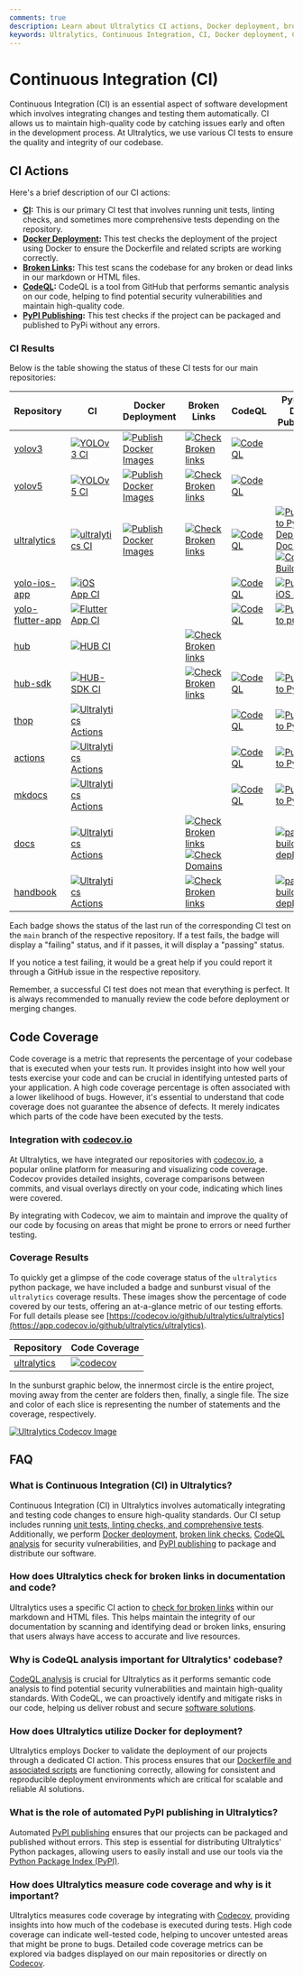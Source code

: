 ```yaml
---
comments: true
description: Learn about Ultralytics CI actions, Docker deployment, broken link checks, CodeQL analysis, and PyPI publishing to ensure high-quality code.
keywords: Ultralytics, Continuous Integration, CI, Docker deployment, CodeQL, PyPI publishing, code quality, automated testing
---
```


# Continuous Integration (CI)

Continuous Integration (CI) is an essential aspect of software development which involves integrating changes and testing them automatically. CI allows us to maintain high-quality code by catching issues early and often in the development process. At Ultralytics, we use various CI tests to ensure the quality and integrity of our codebase.

## CI Actions

Here's a brief description of our CI actions:

- **[CI](https://github.com/ultralytics/ultralytics/actions/workflows/ci.yml):** This is our primary CI test that involves running unit tests, linting checks, and sometimes more comprehensive tests depending on the repository.
- **[Docker Deployment](https://github.com/ultralytics/ultralytics/actions/workflows/docker.yml):** This test checks the deployment of the project using Docker to ensure the Dockerfile and related scripts are working correctly.
- **[Broken Links](https://github.com/ultralytics/ultralytics/actions/workflows/links.yml):** This test scans the codebase for any broken or dead links in our markdown or HTML files.
- **[CodeQL](https://github.com/ultralytics/ultralytics/actions/workflows/codeql.yaml):** CodeQL is a tool from GitHub that performs semantic analysis on our code, helping to find potential security vulnerabilities and maintain high-quality code.
- **[PyPI Publishing](https://github.com/ultralytics/ultralytics/actions/workflows/publish.yml):** This test checks if the project can be packaged and published to PyPi without any errors.

### CI Results

Below is the table showing the status of these CI tests for our main repositories:

| Repository                                                          | CI                                                                                                                                                                                | Docker Deployment                                                                                                                                                                      | Broken Links                                                                                                                                                                                                                                                                                                                                      | CodeQL                                                                                                                                                                                                              | PyPI and Docs Publishing                                                                                                                                                                                                                                                                                                                                                                                   |
| ------------------------------------------------------------------- | --------------------------------------------------------------------------------------------------------------------------------------------------------------------------------- | -------------------------------------------------------------------------------------------------------------------------------------------------------------------------------------- | ------------------------------------------------------------------------------------------------------------------------------------------------------------------------------------------------------------------------------------------------------------------------------------------------------------------------------------------------- | ------------------------------------------------------------------------------------------------------------------------------------------------------------------------------------------------------------------- | ---------------------------------------------------------------------------------------------------------------------------------------------------------------------------------------------------------------------------------------------------------------------------------------------------------------------------------------------------------------------------------------------------------- |
| [yolov3](https://github.com/ultralytics/yolov3)                     | [![YOLOv3 CI](https://github.com/ultralytics/yolov3/actions/workflows/ci-testing.yml/badge.svg)](https://github.com/ultralytics/yolov3/actions/workflows/ci-testing.yml)          | [![Publish Docker Images](https://github.com/ultralytics/yolov3/actions/workflows/docker.yml/badge.svg)](https://github.com/ultralytics/yolov3/actions/workflows/docker.yml)           | [![Check Broken links](https://github.com/ultralytics/yolov3/actions/workflows/links.yml/badge.svg)](https://github.com/ultralytics/yolov3/actions/workflows/links.yml)                                                                                                                                                                           | [![CodeQL](https://github.com/ultralytics/yolov3/actions/workflows/github-code-scanning/codeql/badge.svg)](https://github.com/ultralytics/yolov3/actions/workflows/github-code-scanning/codeql)                     |                                                                                                                                                                                                                                                                                                                                                                                                            |
| [yolov5](https://github.com/ultralytics/yolov5)                     | [![YOLOv5 CI](https://github.com/ultralytics/yolov5/actions/workflows/ci-testing.yml/badge.svg)](https://github.com/ultralytics/yolov5/actions/workflows/ci-testing.yml)          | [![Publish Docker Images](https://github.com/ultralytics/yolov5/actions/workflows/docker.yml/badge.svg)](https://github.com/ultralytics/yolov5/actions/workflows/docker.yml)           | [![Check Broken links](https://github.com/ultralytics/yolov5/actions/workflows/links.yml/badge.svg)](https://github.com/ultralytics/yolov5/actions/workflows/links.yml)                                                                                                                                                                           | [![CodeQL](https://github.com/ultralytics/yolov5/actions/workflows/github-code-scanning/codeql/badge.svg)](https://github.com/ultralytics/yolov5/actions/workflows/github-code-scanning/codeql)                     |                                                                                                                                                                                                                                                                                                                                                                                                            |
| [ultralytics](https://github.com/ultralytics/ultralytics)           | [![ultralytics CI](https://github.com/ultralytics/ultralytics/actions/workflows/ci.yml/badge.svg)](https://github.com/ultralytics/ultralytics/actions/workflows/ci.yml)           | [![Publish Docker Images](https://github.com/ultralytics/ultralytics/actions/workflows/docker.yml/badge.svg)](https://github.com/ultralytics/ultralytics/actions/workflows/docker.yml) | [![Check Broken links](https://github.com/ultralytics/ultralytics/actions/workflows/links.yml/badge.svg)](https://github.com/ultralytics/ultralytics/actions/workflows/links.yml)                                                                                                                                                                 | [![CodeQL](https://github.com/ultralytics/ultralytics/actions/workflows/github-code-scanning/codeql/badge.svg)](https://github.com/ultralytics/ultralytics/actions/workflows/github-code-scanning/codeql)           | [![Publish to PyPI and Deploy Docs](https://github.com/ultralytics/ultralytics/actions/workflows/publish.yml/badge.svg)](https://github.com/ultralytics/ultralytics/actions/workflows/publish.yml) [![Conda Builds](https://github.com/conda-forge/ultralytics-feedstock/actions/workflows/check-prs.yml/badge.svg)](https://github.com/conda-forge/ultralytics-feedstock/actions/workflows/check-prs.yml) |
| [yolo-ios-app](https://github.com/ultralytics/yolo-ios-app)         | [![iOS App CI](https://github.com/ultralytics/yolo-ios-app/actions/workflows/ci.yml/badge.svg)](https://github.com/ultralytics/yolo-ios-app/actions/workflows/ci.yml)             |                                                                                                                                                                                        |                                                                                                                                                                                                                                                                                                                                                   | [![CodeQL](https://github.com/ultralytics/yolo-ios-app/actions/workflows/github-code-scanning/codeql/badge.svg)](https://github.com/ultralytics/yolo-ios-app/actions/workflows/github-code-scanning/codeql)         | [![Publish iOS App](https://github.com/ultralytics/yolo-ios-app/actions/workflows/publish.yml/badge.svg)](https://github.com/ultralytics/yolo-ios-app/actions/workflows/publish.yml)                                                                                                                                                                                                                       |
| [yolo-flutter-app](https://github.com/ultralytics/yolo-flutter-app) | [![Flutter App CI](https://github.com/ultralytics/yolo-flutter-app/actions/workflows/ci.yml/badge.svg)](https://github.com/ultralytics/yolo-flutter-app/actions/workflows/ci.yml) |                                                                                                                                                                                        |                                                                                                                                                                                                                                                                                                                                                   | [![CodeQL](https://github.com/ultralytics/yolo-flutter-app/actions/workflows/github-code-scanning/codeql/badge.svg)](https://github.com/ultralytics/yolo-flutter-app/actions/workflows/github-code-scanning/codeql) | [![Publish to pub.dev](https://github.com/ultralytics/yolo-flutter-app/actions/workflows/publish.yml/badge.svg)](https://github.com/ultralytics/yolo-flutter-app/actions/workflows/publish.yml)                                                                                                                                                                                                            |
| [hub](https://github.com/ultralytics/hub)                           | [![HUB CI](https://github.com/ultralytics/hub/actions/workflows/ci.yml/badge.svg)](https://github.com/ultralytics/hub/actions/workflows/ci.yml)                                   |                                                                                                                                                                                        | [![Check Broken links](https://github.com/ultralytics/hub/actions/workflows/links.yml/badge.svg)](https://github.com/ultralytics/hub/actions/workflows/links.yml)                                                                                                                                                                                 |                                                                                                                                                                                                                     |                                                                                                                                                                                                                                                                                                                                                                                                            |
| [hub-sdk](https://github.com/ultralytics/hub-sdk)                   | [![HUB-SDK CI](https://github.com/ultralytics/hub-sdk/actions/workflows/ci.yml/badge.svg)](https://github.com/ultralytics/hub-sdk/actions/workflows/ci.yml)                       |                                                                                                                                                                                        | [![Check Broken links](https://github.com/ultralytics/hub-sdk/actions/workflows/links.yml/badge.svg)](https://github.com/ultralytics/hub-sdk/actions/workflows/links.yml)                                                                                                                                                                         | [![CodeQL](https://github.com/ultralytics/hub-sdk/actions/workflows/github-code-scanning/codeql/badge.svg)](https://github.com/ultralytics/hub-sdk/actions/workflows/github-code-scanning/codeql)                   | [![Publish to PyPI](https://github.com/ultralytics/hub-sdk/actions/workflows/publish.yml/badge.svg)](https://github.com/ultralytics/hub-sdk/actions/workflows/publish.yml)                                                                                                                                                                                                                                 |
| [thop](https://github.com/ultralytics/thop)                         | [![Ultralytics Actions](https://github.com/ultralytics/thop/actions/workflows/format.yml/badge.svg)](https://github.com/ultralytics/thop/actions/workflows/format.yml)            |                                                                                                                                                                                        |                                                                                                                                                                                                                                                                                                                                                   | [![CodeQL](https://github.com/ultralytics/thop/actions/workflows/github-code-scanning/codeql/badge.svg)](https://github.com/ultralytics/thop/actions/workflows/github-code-scanning/codeql)                         | [![Publish to PyPI](https://github.com/ultralytics/thop/actions/workflows/publish.yml/badge.svg)](https://github.com/ultralytics/thop/actions/workflows/publish.yml)                                                                                                                                                                                                                                       |
| [actions](https://github.com/ultralytics/actions)                   | [![Ultralytics Actions](https://github.com/ultralytics/actions/actions/workflows/format.yml/badge.svg)](https://github.com/ultralytics/actions/actions/workflows/format.yml)      |                                                                                                                                                                                        |                                                                                                                                                                                                                                                                                                                                                   | [![CodeQL](https://github.com/ultralytics/actions/actions/workflows/github-code-scanning/codeql/badge.svg)](https://github.com/ultralytics/actions/actions/workflows/github-code-scanning/codeql)                   | [![Publish to PyPI](https://github.com/ultralytics/actions/actions/workflows/publish.yml/badge.svg)](https://github.com/ultralytics/actions/actions/workflows/publish.yml)                                                                                                                                                                                                                                 |
| [mkdocs](https://github.com/ultralytics/mkdocs)                     | [![Ultralytics Actions](https://github.com/ultralytics/mkdocs/actions/workflows/format.yml/badge.svg)](https://github.com/ultralytics/mkdocs/actions/workflows/format.yml)        |                                                                                                                                                                                        |                                                                                                                                                                                                                                                                                                                                                   | [![CodeQL](https://github.com/ultralytics/mkdocs/actions/workflows/github-code-scanning/codeql/badge.svg)](https://github.com/ultralytics/mkdocs/actions/workflows/github-code-scanning/codeql)                     | [![Publish to PyPI](https://github.com/ultralytics/mkdocs/actions/workflows/publish.yml/badge.svg)](https://github.com/ultralytics/mkdocs/actions/workflows/publish.yml)                                                                                                                                                                                                                                   |
| [docs](https://github.com/ultralytics/docs)                         | [![Ultralytics Actions](https://github.com/ultralytics/docs/actions/workflows/format.yml/badge.svg)](https://github.com/ultralytics/docs/actions/workflows/format.yml)            |                                                                                                                                                                                        | [![Check Broken links](https://github.com/ultralytics/docs/actions/workflows/links.yml/badge.svg)](https://github.com/ultralytics/docs/actions/workflows/links.yml)[![Check Domains](https://github.com/ultralytics/docs/actions/workflows/check_domains.yml/badge.svg)](https://github.com/ultralytics/docs/actions/workflows/check_domains.yml) |                                                                                                                                                                                                                     | [![pages-build-deployment](https://github.com/ultralytics/docs/actions/workflows/pages/pages-build-deployment/badge.svg)](https://github.com/ultralytics/docs/actions/workflows/pages/pages-build-deployment)                                                                                                                                                                                              |
| [handbook](https://github.com/ultralytics/handbook)                 | [![Ultralytics Actions](https://github.com/ultralytics/handbook/actions/workflows/format.yml/badge.svg)](https://github.com/ultralytics/handbook/actions/workflows/format.yml)    |                                                                                                                                                                                        | [![Check Broken links](https://github.com/ultralytics/handbook/actions/workflows/links.yml/badge.svg)](https://github.com/ultralytics/handbook/actions/workflows/links.yml)                                                                                                                                                                       |                                                                                                                                                                                                                     | [![pages-build-deployment](https://github.com/ultralytics/handbook/actions/workflows/pages/pages-build-deployment/badge.svg)](https://github.com/ultralytics/handbook/actions/workflows/pages/pages-build-deployment)                                                                                                                                                                                      |

Each badge shows the status of the last run of the corresponding CI test on the `main` branch of the respective repository. If a test fails, the badge will display a "failing" status, and if it passes, it will display a "passing" status.

If you notice a test failing, it would be a great help if you could report it through a GitHub issue in the respective repository.

Remember, a successful CI test does not mean that everything is perfect. It is always recommended to manually review the code before deployment or merging changes.

## Code Coverage

Code coverage is a metric that represents the percentage of your codebase that is executed when your tests run. It provides insight into how well your tests exercise your code and can be crucial in identifying untested parts of your application. A high code coverage percentage is often associated with a lower likelihood of bugs. However, it's essential to understand that code coverage does not guarantee the absence of defects. It merely indicates which parts of the code have been executed by the tests.

### Integration with [codecov.io](https://about.codecov.io/)

At Ultralytics, we have integrated our repositories with [codecov.io](https://about.codecov.io/), a popular online platform for measuring and visualizing code coverage. Codecov provides detailed insights, coverage comparisons between commits, and visual overlays directly on your code, indicating which lines were covered.

By integrating with Codecov, we aim to maintain and improve the quality of our code by focusing on areas that might be prone to errors or need further testing.

### Coverage Results

To quickly get a glimpse of the code coverage status of the `ultralytics` python package, we have included a badge and sunburst visual of the `ultralytics` coverage results. These images show the percentage of code covered by our tests, offering an at-a-glance metric of our testing efforts. For full details please see [https://codecov.io/github/ultralytics/ultralytics](https://app.codecov.io/github/ultralytics/ultralytics).

| Repository                                                | Code Coverage                                                                                                                                           |
| --------------------------------------------------------- | ------------------------------------------------------------------------------------------------------------------------------------------------------- |
| [ultralytics](https://github.com/ultralytics/ultralytics) | [![codecov](https://codecov.io/gh/ultralytics/ultralytics/branch/main/graph/badge.svg?token=HHW7IIVFVY)](https://codecov.io/gh/ultralytics/ultralytics) |

In the sunburst graphic below, the innermost circle is the entire project, moving away from the center are folders then, finally, a single file. The size and color of each slice is representing the number of statements and the coverage, respectively.

<a href="https://app.codecov.io/github/ultralytics/ultralytics">
    <img src="https://codecov.io/gh/ultralytics/ultralytics/branch/main/graphs/sunburst.svg?token=HHW7IIVFVY" alt="Ultralytics Codecov Image">
</a>

## FAQ

### What is Continuous Integration (CI) in Ultralytics?

Continuous Integration (CI) in Ultralytics involves automatically integrating and testing code changes to ensure high-quality standards. Our CI setup includes running [unit tests, linting checks, and comprehensive tests](https://github.com/ultralytics/ultralytics/actions/workflows/ci.yml). Additionally, we perform [Docker deployment](https://github.com/ultralytics/ultralytics/actions/workflows/docker.yml), [broken link checks](https://github.com/ultralytics/ultralytics/actions/workflows/links.yml), [CodeQL analysis](https://github.com/ultralytics/ultralytics/actions/workflows/codeql.yaml) for security vulnerabilities, and [PyPI publishing](https://github.com/ultralytics/ultralytics/actions/workflows/publish.yml) to package and distribute our software.

### How does Ultralytics check for broken links in documentation and code?

Ultralytics uses a specific CI action to [check for broken links](https://github.com/ultralytics/ultralytics/actions/workflows/links.yml) within our markdown and HTML files. This helps maintain the integrity of our documentation by scanning and identifying dead or broken links, ensuring that users always have access to accurate and live resources.

### Why is CodeQL analysis important for Ultralytics' codebase?

[CodeQL analysis](https://github.com/ultralytics/ultralytics/actions/workflows/codeql.yaml) is crucial for Ultralytics as it performs semantic code analysis to find potential security vulnerabilities and maintain high-quality standards. With CodeQL, we can proactively identify and mitigate risks in our code, helping us deliver robust and secure [software solutions](https://www.ultralytics.com/solutions).

### How does Ultralytics utilize Docker for deployment?

Ultralytics employs Docker to validate the deployment of our projects through a dedicated CI action. This process ensures that our [Dockerfile and associated scripts](https://github.com/ultralytics/ultralytics/actions/workflows/docker.yml) are functioning correctly, allowing for consistent and reproducible deployment environments which are critical for scalable and reliable AI solutions.

### What is the role of automated PyPI publishing in Ultralytics?

Automated [PyPI publishing](https://github.com/ultralytics/ultralytics/actions/workflows/publish.yml) ensures that our projects can be packaged and published without errors. This step is essential for distributing Ultralytics' Python packages, allowing users to easily install and use our tools via the [Python Package Index (PyPI)](https://pypi.org/project/ultralytics/).

### How does Ultralytics measure code coverage and why is it important?

Ultralytics measures code coverage by integrating with [Codecov](https://app.codecov.io/github/ultralytics/ultralytics), providing insights into how much of the codebase is executed during tests. High code coverage can indicate well-tested code, helping to uncover untested areas that might be prone to bugs. Detailed code coverage metrics can be explored via badges displayed on our main repositories or directly on [Codecov](https://app.codecov.io/gh/ultralytics/ultralytics).
